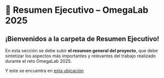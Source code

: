 # 📑 Resumen Ejecutivo – OmegaLab 2025

## ¡Bienvenidos a la carpeta de Resumen Ejecutivo!

En esta sección se debe subir **el resumen general del proyecto**, que debe sintetizar los aspectos más importantes y relevantes del trabajo realizado durante el reto OmegaLab 2025.

Y este se encuentra en [esta ubicación](https://github.com/OmegaHack-2025/Documentation/blob/main/Resumen%20Ejecutivo/Resumen%20Ejecutivo%20-%20MindBreeze.docx)
